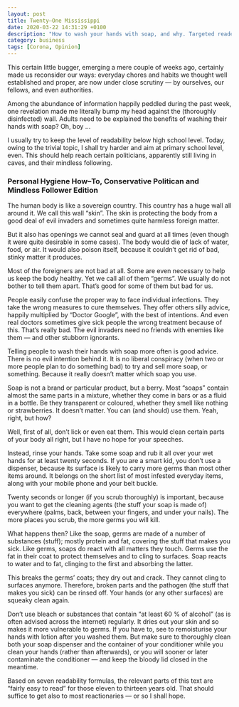 ```yaml
---
layout: post
title: Twenty–One Mississippi
date: 2020-03-22 14:31:29 +0100
description: "How to wash your hands with soap, and why. Targeted readers: Preteens, politoid idiots, and their mindless followers."
category: business
tags: [Corona, Opinion]
---
```


This certain little bugger, emerging a mere couple of weeks ago, certainly made us reconsider our ways: everyday chores and habits we thought well established and proper, are now under close scrutiny — by ourselves, our fellows, and even authorities.

Among the abundance of information happily peddled during the past week, one revelation made me literally bump my head against the (thoroughly disinfected) wall. Adults need to be explained the benefits of washing their hands with soap? Oh, boy …
<!--more-->

I usually try to keep the level of readability below high school level. Today, owing to the trivial topic, I shall try harder and aim at primary school level, even. This should help reach certain politicians, apparently still living in caves, and their mindless following.

### Personal Hygiene How–To, Conservative Politican and Mindless Follower Edition

The human body is like a sovereign country. This country has a huge wall all around it. We call this wall “skin”. The skin is protecting the body from a good deal of evil invaders and sometimes quite harmless foreign matter.

But it also has openings we cannot seal and guard at all times (even though it were quite desirable in some cases). The body would die of lack of water, food, or air. It would also poison itself, because it couldn’t get rid of bad, stinky matter it produces.

Most of the foreigners are not bad at all. Some are even necessary to help us keep the body healthy. Yet we call all of them “germs”. We usually do not bother to tell them apart. That’s good for some of them but bad for us.

People easily confuse the proper way to face individual infections. They take the wrong measures to cure themselves. They offer others silly advice, happily multiplied by “Doctor Google”, with the best of intentions. And even real doctors sometimes give sick people the wrong treatment because of this. That’s really bad. The evil invaders need no friends with enemies like them — and other stubborn ignorants.

Telling people to wash their hands with soap more often is good advice. There is no evil intention behind it. It is no liberal conspiracy (when two or more people plan to do something bad) to try and sell more soap, or something. Because it really doesn’t matter which soap you use.

Soap is not a brand or particular product, but a berry. Most “soaps” contain almost the same parts in a mixture, whether they come in bars or as a fluid in a bottle. Be they transparent or coloured, whether they smell like nothing or strawberries. It doesn’t matter. You can (and should) use them. Yeah, right, but how?

Well, first of all, don’t lick or even eat them. This would clean certain parts of your body all right, but I have no hope for your speeches.

Instead, rinse your hands. Take some soap and rub it all over your wet hands for at least twenty seconds. If you are a smart kid, you don’t use a dispenser, because its surface is likely to carry more germs than most other items around. It belongs on the short list of most infested everyday items, along with your mobile phone and your belt buckle.

Twenty seconds or longer (if you scrub thoroughly) is important, because you want to get the cleaning agents (the stuff your soap is made of) everywhere (palms, back, between your fingers, and under your nails). The more places you scrub, the more germs you will kill.

What happens then? Like the soap, germs are made of a number of substances (stuff); mostly protein and fat, covering the stuff that makes you sick. Like germs, soaps do react with all matters they touch. Germs use the fat in their coat to protect themselves and to cling to surfaces. Soap reacts to water and to fat, clinging to the first and absorbing the latter.

This breaks the germs’ coats; they dry out and crack. They cannot cling to surfaces anymore. Therefore, broken parts and the pathogen (the stuff that makes you sick) can be rinsed off. Your hands (or any other surfaces) are squeaky clean again.

Don’t use bleach or substances that contain “at least 60 % of alcohol” (as is often advised across the internet) regularly. It dries out your skin and so makes it more vulnerable to germs. If you have to, see to remoisturise your hands with lotion after you washed them. But make sure to thoroughly clean both your soap dispenser and the container of your conditioner while you clean your hands (rather than afterwards), or you will sooner or later contaminate the conditioner — and keep the bloody lid closed in the meantime.

Based on seven readability formulas, the relevant parts of this text are “fairly easy to read” for those eleven to thirteen years old. That should suffice to get also to most reactionaries — or so I shall hope.
